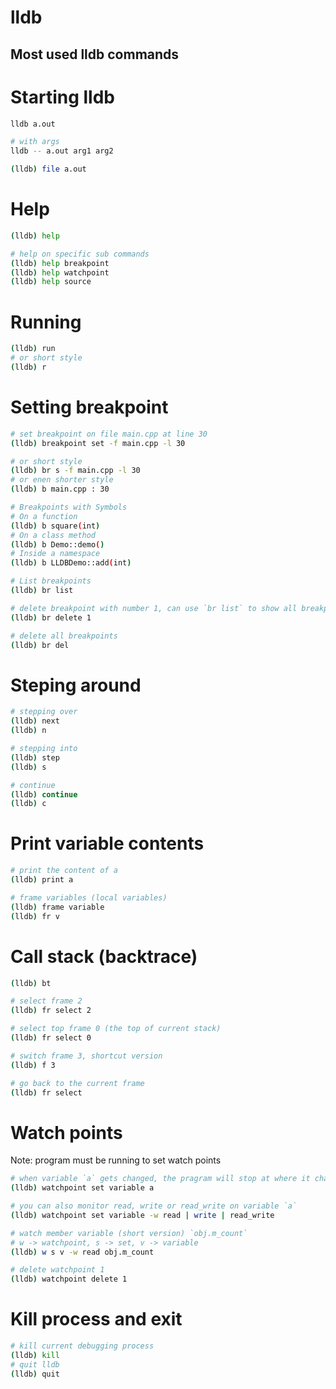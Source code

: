 # lldb
Most used lldb commands
--------------------------------------------------

# Starting lldb
```bash
lldb a.out

# with args
lldb -- a.out arg1 arg2

(lldb) file a.out
```

# Help
```bash
(lldb) help

# help on specific sub commands
(lldb) help breakpoint
(lldb) help watchpoint
(lldb) help source
```

# Running
``` bash
(lldb) run
# or short style
(lldb) r
```

# Setting breakpoint
``` bash
# set breakpoint on file main.cpp at line 30
(lldb) breakpoint set -f main.cpp -l 30

# or short style
(lldb) br s -f main.cpp -l 30
# or enen shorter style
(lldb) b main.cpp : 30

# Breakpoints with Symbols
# On a function
(lldb) b square(int)
# On a class method
(lldb) b Demo::demo()
# Inside a namespace
(lldb) b LLDBDemo::add(int)

# List breakpoints
(lldb) br list

# delete breakpoint with number 1, can use `br list` to show all breakpoints first then delete based on number
(lldb) br delete 1

# delete all breakpoints
(lldb) br del
```

# Steping around
```bash
# stepping over
(lldb) next
(lldb) n

# stepping into
(lldb) step
(lldb) s

# continue
(lldb) continue
(lldb) c
```

# Print variable contents
```bash
# print the content of a
(lldb) print a

# frame variables (local variables)
(lldb) frame variable
(lldb) fr v
```

# Call stack (backtrace)
```bash
(lldb) bt

# select frame 2
(lldb) fr select 2

# select top frame 0 (the top of current stack)
(lldb) fr select 0

# switch frame 3, shortcut version
(lldb) f 3

# go back to the current frame
(lldb) fr select
```

# Watch points
Note: program must be running to set watch points
```bash
# when variable `a` gets changed, the pragram will stop at where it changed
(lldb) watchpoint set variable a

# you can also monitor read, write or read_write on variable `a`
(lldb) watchpoint set variable -w read | write | read_write

# watch member variable (short version) `obj.m_count`
# w -> watchpoint, s -> set, v -> variable
(lldb) w s v -w read obj.m_count

# delete watchpoint 1
(lldb) watchpoint delete 1
```

# Kill process and exit
```bash
# kill current debugging process
(lldb) kill
# quit lldb
(lldb) quit
```

